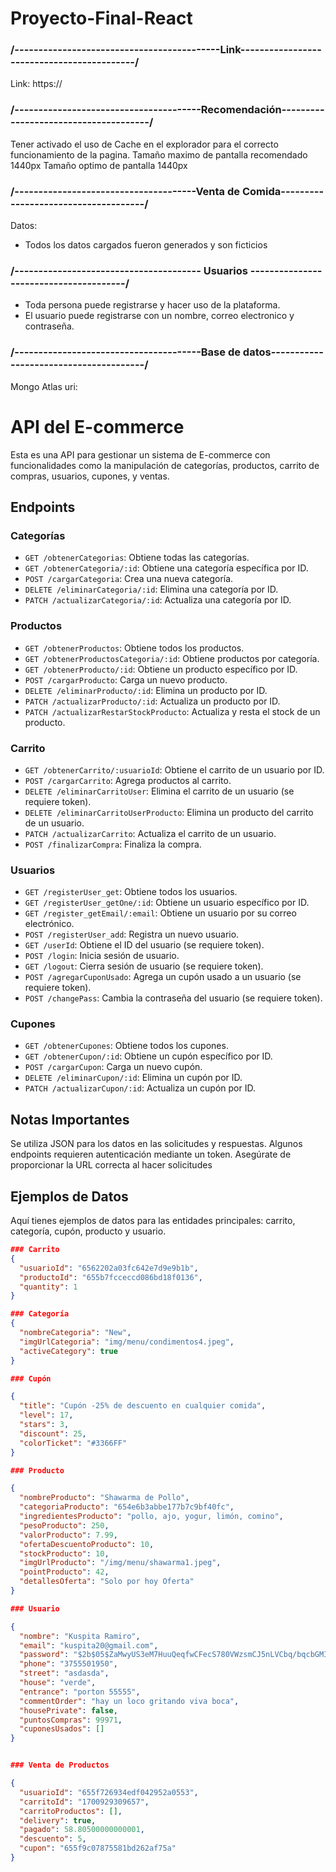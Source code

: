 # Proyecto-Final-React


### /-------------------------------------------Link-------------------------------------------/

Link: https://

### /---------------------------------------Recomendación--------------------------------------/

Tener activado el uso de Cache en el explorador para el correcto funcionamiento de la pagina.
Tamaño maximo de pantalla recomendado 1440px
Tamaño optimo de pantalla 1440px

### /--------------------------------------Venta de Comida-------------------------------------/

Datos:

- Todos los datos cargados fueron generados y son ficticios


### /--------------------------------------- Usuarios ---------------------------------------/

- Toda persona puede registrarse y hacer uso de la plataforma. 
- El usuario puede registrarse con un nombre, correo electronico y contraseña.


### /---------------------------------------Base de datos---------------------------------------/
Mongo Atlas
uri: 


# API del E-commerce

Esta es una API para gestionar un sistema de E-commerce con funcionalidades como la manipulación de categorías, productos, carrito de compras, usuarios, cupones, y ventas.

## Endpoints

### Categorías

- `GET /obtenerCategorias`: Obtiene todas las categorías.
- `GET /obtenerCategoria/:id`: Obtiene una categoría específica por ID.
- `POST /cargarCategoria`: Crea una nueva categoría.
- `DELETE /eliminarCategoria/:id`: Elimina una categoría por ID.
- `PATCH /actualizarCategoria/:id`: Actualiza una categoría por ID.

### Productos

- `GET /obtenerProductos`: Obtiene todos los productos.
- `GET /obtenerProductosCategoria/:id`: Obtiene productos por categoría.
- `GET /obtenerProducto/:id`: Obtiene un producto específico por ID.
- `POST /cargarProducto`: Carga un nuevo producto.
- `DELETE /eliminarProducto/:id`: Elimina un producto por ID.
- `PATCH /actualizarProducto/:id`: Actualiza un producto por ID.
- `PATCH /actualizarRestarStockProducto`: Actualiza y resta el stock de un producto.

### Carrito

- `GET /obtenerCarrito/:usuarioId`: Obtiene el carrito de un usuario por ID.
- `POST /cargarCarrito`: Agrega productos al carrito.
- `DELETE /eliminarCarritoUser`: Elimina el carrito de un usuario (se requiere token).
- `DELETE /eliminarCarritoUserProducto`: Elimina un producto del carrito de un usuario.
- `PATCH /actualizarCarrito`: Actualiza el carrito de un usuario.
- `POST /finalizarCompra`: Finaliza la compra.

### Usuarios

- `GET /registerUser_get`: Obtiene todos los usuarios.
- `GET /registerUser_getOne/:id`: Obtiene un usuario específico por ID.
- `GET /register_getEmail/:email`: Obtiene un usuario por su correo electrónico.
- `POST /registerUser_add`: Registra un nuevo usuario.
- `GET /userId`: Obtiene el ID del usuario (se requiere token).
- `POST /login`: Inicia sesión de usuario.
- `GET /logout`: Cierra sesión de usuario (se requiere token).
- `POST /agregarCuponUsado`: Agrega un cupón usado a un usuario (se requiere token).
- `POST /changePass`: Cambia la contraseña del usuario (se requiere token).

### Cupones

- `GET /obtenerCupones`: Obtiene todos los cupones.
- `GET /obtenerCupon/:id`: Obtiene un cupón específico por ID.
- `POST /cargarCupon`: Carga un nuevo cupón.
- `DELETE /eliminarCupon/:id`: Elimina un cupón por ID.
- `PATCH /actualizarCupon/:id`: Actualiza un cupón por ID.


## Notas Importantes
Se utiliza JSON para los datos en las solicitudes y respuestas.
Algunos endpoints requieren autenticación mediante un token.
Asegúrate de proporcionar la URL correcta al hacer solicitudes

## Ejemplos de Datos

Aquí tienes ejemplos de datos para las entidades principales: carrito, categoría, cupón, producto y usuario.


```json
### Carrito
{
  "usuarioId": "6562202a03fc642e7d9e9b1b",
  "productoId": "655b7fcceccd086bd18f0136",
  "quantity": 1
}

### Categoría
{
  "nombreCategoria": "New",
  "imgUrlCategoria": "img/menu/condimentos4.jpeg",
  "activeCategory": true
}

### Cupón

{
  "title": "Cupón -25% de descuento en cualquier comida",
  "level": 17,
  "stars": 3,
  "discount": 25,
  "colorTicket": "#3366FF"
}

### Producto

{
  "nombreProducto": "Shawarma de Pollo",
  "categoriaProducto": "654e6b3abbe177b7c9bf40fc",
  "ingredientesProducto": "pollo, ajo, yogur, limón, comino",
  "pesoProducto": 250,
  "valorProducto": 7.99,
  "ofertaDescuentoProducto": 10,
  "stockProducto": 10,
  "imgUrlProducto": "/img/menu/shawarma1.jpeg",
  "pointProducto": 42,
  "detallesOferta": "Solo por hoy Oferta"
}

### Usuario

{
  "nombre": "Kuspita Ramiro",
  "email": "kuspita20@gmail.com",
  "password": "$2b$05$ZaMwyUS3eM7HuuQeqfwCFecS780VWzsmCJ5nLVCbq/bqcbGMI9lqS",
  "phone": "3755501950",
  "street": "asdasda",
  "house": "verde",
  "entrance": "porton 55555",
  "commentOrder": "hay un loco gritando viva boca",
  "housePrivate": false,
  "puntosCompras": 99971,
  "cuponesUsados": []
}


### Venta de Productos

{
  "usuarioId": "655f726934edf042952a0553",
  "carritoId": "1700929309657",
  "carritoProductos": [],
  "delivery": true,
  "pagado": 58.80500000000001,
  "descuento": 5,
  "cupon": "655f9c07875581bd262af75a"
}
